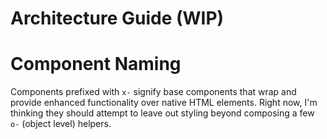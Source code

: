 # Architecture Guide (WIP)

# Component Naming

Components prefixed with `x-` signify base components that wrap and provide enhanced functionality over native HTML elements. Right now, I'm thinking they should attempt to leave out styling beyond composing a few `o-` (object level) helpers.
